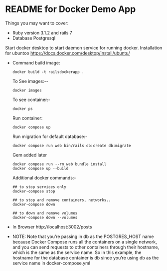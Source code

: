 # README for Docker Demo App

Things you may want to cover:

* Ruby version 3.1.2 and rails 7
* Database Postgresql

Start docker desktop to start daemon service for running docker.
Installation for ubuntoo https://docs.docker.com/desktop/install/ubuntu/
* Command
    build image: 
    ```
    docker build -t railsdockerapp .
    ```

    To See images:--

    ``` 
    docker images
    ```
    To see container:- 
    ```
    docker ps
    ```
     
    Run container:
    ```
    docker compose up
    ```

    Run migration for default database:- 
    ```
    docker compose run web bin/rails db:create db:migrate
    ```
    Gem added later

    ```
    docker compose run --rm web bundle install
    docker compose up --build
    ```

    Additional docker commands:-
    ```
    ## to stop services only
    docker-compose stop

    ## to stop and remove containers, networks..
    docker-compose down 

    ## to down and remove volumes
    docker-compose down --volumes
    ```

* In Browser 
    http://localhost:3002/posts

* NOTE:
    Note that you’re passing in db as the POSTGRES_HOST name because Docker Compose runs all the containers on a single network, and you can send requests to other containers through their hostname, which is the same as the service name. So in this example, the hostname for the database container is db since you’re using db as the service name in docker-compose.yml
